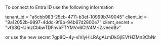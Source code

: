 To connect to Entra ID use the following information

  tenant_id     = "a5cbb983-25cb-4711-b3ef-10999b749045"
  client_id     = "9a12052b-9897-4ddc-9f9b-94b67d2800e7"
  client_secret = "vtS8Q~UmzCbbwTDFnvbFTYMVv6CtV4M~2.veedBv"

or use the new secret 7gp8Q~4y-viVlyHlLRAgALmDkGjIEVfHZMn3CbNr
